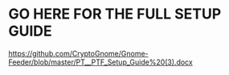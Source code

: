# GO HERE FOR THE FULL SETUP GUIDE
https://github.com/CryptoGnome/Gnome-Feeder/blob/master/PT__PTF_Setup_Guide%20(3).docx
